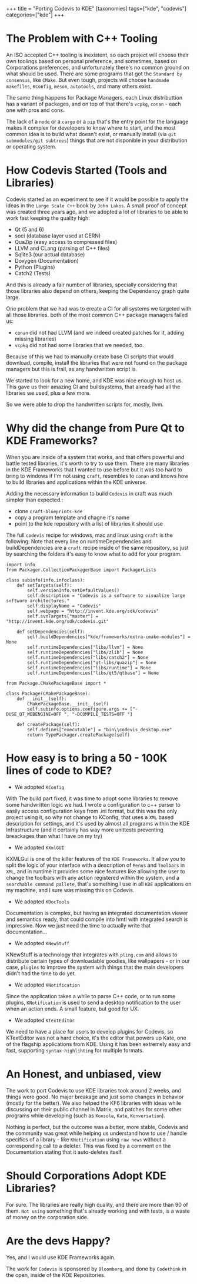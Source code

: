 +++
title = "Porting Codevis to KDE"
[taxonomies]
tags=["kde", "codevis"]
categories=["kde"]
+++

# The Problem with C++ Tooling

An ISO accepted C++ tooling is inexistent, so each project will choose their own toolings based on personal preference, and sometimes, based on Corporations preferences, and unfortunately there's no common ground on what should be used. There are some programs that got the `Standard by consensus`, like `CMake`. But even tough, projects will choose `handmade makefiles`, `KConfig`, `meson`, `autotools`, and many others exist.

The same thing happens for Package Managers, each Linux distributtion has a variant of packages, and on top of that there's `vcpkg`, `conan` - each one with pros and cons.

The lack of a `node` or a `cargo` or a `pip` that's the entry point for the language makes it complex for developers to know where to start, and the most common idea is to build what doesn't exist, or manually install (via `git submodules/git subtrees`) things that are not disponible in your distribution or operating system.

# How Codevis Started (Tools and Libraries)

Codevis started as an experiment to see if it would be possible to apply the ideas in the `Large Scale C++` book by `John Lakos`. A small proof of concept was created three years ago, and we adopted a lot of libraries to be able to work fast keeping the quality high:

 - Qt (5 and 6)
 - soci (database layer used at CERN)
 - QuaZip (easy access to compressed files)
 - LLVM and CLang (parsing of C++ files)
 - Sqlite3 (our actual database)
 - Doxygen (Documentation)
 - Python (Plugins)
 - Catch2 (Tests)
  
And this is already a fair number of libraries, specially considering that those libraries also depend on others, keeping the Dependency graph quite large. 

One problem that we had was to create a CI for all systems we targeted with all those libraries. both of the most common C++ package managers failed us: 

 - `conan` did not had LLVM (and we indeed created patches for it, adding missing libraries)
 - `vcpkg` did not had some libraries that we needed, too.

Because of this we had to manually create base CI scripts that would download, compile, install the libraries that were not found on the package managers but this is frail, as any handwritten script is.

We started to look for a new home, and KDE was nice enough to host us. This gave us their amazing CI and buildsystems, that already had all the libraries we used, plus a few more.

So we were able to drop the handwritten scripts for, mostly, llvm.

# Why did the change from Pure Qt to KDE Frameworks?

When you are inside of a system that works, and that offers powerful and battle tested libraries, it's worth to try to use them. There are many libraries in the KDE Frameworks that I wanted to use before but it was too hard to bring to windows if I'm not using `craft`,  resembles to `conan` and knows how to build libraries and applications within the KDE universe. 

Adding the necessary information to build `Codevis` in craft was much simpler than expected.:
* clone `craft-blueprints-kde`
* copy a program template and chagne it's name
* point to the kde repository with a list of libraries it should use

The full `codevis` recipe for windows, mac and linux using `craft` is the following:
Note that every line on runtimeDependencies and buildDependencies are a `craft` recipe inside of the same repository, so just by searching the folders it's easy to know what to add for your program.

```
import info
from Packager.CollectionPackagerBase import PackagerLists

class subinfo(info.infoclass):
    def setTargets(self):
        self.versionInfo.setDefaultValues()
        self.description = "Codevis is a software to visualize large software architectures."
        self.displayName = "Codevis"
        self.webpage = "http://invent.kde.org/sdk/codevis"
        self.svnTargets["master"] = "http://invent.kde.org/sdk/codevis.git"

    def setDependencies(self):
        self.buildDependencies["kde/frameworks/extra-cmake-modules"] = None
        self.runtimeDependencies["libs/llvm"] = None
        self.runtimeDependencies["libs/zlib"] = None
        self.runtimeDependencies["libs/catch2"] = None
        self.runtimeDependencies["qt-libs/quazip"] = None
        self.runtimeDependencies["libs/runtime"] = None
        self.runtimeDependencies["libs/qt5/qtbase"] = None

from Package.CMakePackageBase import *

class Package(CMakePackageBase):
    def __init__(self):
        CMakePackageBase.__init__(self)
        self.subinfo.options.configure.args += ["-DUSE_QT_WEBENGINE=OFF ", "-DCOMPILE_TESTS=OFF "]

    def createPackage(self):
        self.defines["executable"] = "bin\\codevis_desktop.exe"
        return TypePackager.createPackage(self)
```

# How easy is to bring a 50 - 100K lines of code to KDE?

* We adopted `KConfig`
  
With The build part fixed, it was time to adopt some libraries to remove some handwritten logic we had. I wrote a configuration to c++ parser to easily access configuration keys from .ini format, but this was the only project using it, so why not change to KConfig, that uses a `XML` based description for settings, and it's used by almost all programs within the KDE Infrastructure (and it certainly has way more unittests preventing breackages than what I have on my try)

* We adopted `KXmlGUI`

KXMLGui is one of the killer features of the `KDE Frameworks`. It allow you to split the logic of your interface with a description of `Menus` and `Toolbars` in `XML`, and in runtime it provides some nice features like allowing the user to change the toolbars with any action registered within the system, and a `searchable command pallete`, that's something I use in all `KDE` applications on my machine, and I sure was missing this on Codevis.

* We adopted `KDocTools`

Documentation is complex, but having an integrated documentation viewer and semantics ready, that could compile into hmtl with integrated search is impressive. Now we just need the time to actually write that documentation...

* We adopted `KNewStuff`

KNewStuff is a technology that integrates with `pling.com` and allows to distribute certain types of downloadable goodies, like wallpapers - or in our case, `plugins` to improve the system with things that the main developers didn't had the time to do yet.

* We adopted `KNotification`

Since the application takes a while to parse C++ code, or to run some plugins, `KNotification` is used to send a desktop notification to the user when an action ends. A small feature, but good for UX.

* We adopted `KTextEditor`

We need to have a place for users to develop plugins for Codevis, so KTextEditor was not a hard choice, it's the editor that powers up Kate, one of the flagship applications from KDE. Using it has been extremely easy and fast, supporting `syntax-highlihting` for multiple formats.

# An Honest, and unbiased, view

The work to port Codevis to use KDE libraries took around 2 weeks, and things were good. No major breakage and just some changes in behavior (mostly for the better). We also helped the KF6 libraries with ideas while discussing on their public channel in Matrix, and patches for some other programs while developing (such as `Konsole`, `Kate`, `Konversation`).

Nothing is perfect, but the outcome was a better, more stable, Codevis and the community was great while helping us understand how to use / handle specifics of a library - like `KNotification` using `raw news` without a corresponding call to a deleter. This was fixed by a comment on the Documentation stating that it auto-deletes itself.

# Should Corporations Adopt KDE Libraries?

For sure. The libraries are really high quality, and there are more than 90 of them. `Not using` something that's already working and with tests, is a waste of money on the corporation side.

# Are the devs Happy?

Yes, and I would use KDE Frameworks again.

The work for `Codevis` is sponsored by `Bloomberg`, and done by `Codethink` in the open, inside of the KDE Repositories.
